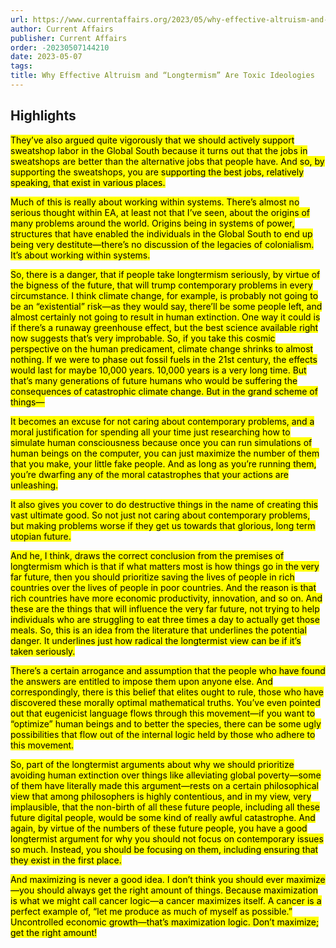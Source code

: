 ```yaml
---
url: https://www.currentaffairs.org/2023/05/why-effective-altruism-and-longtermism-are-toxic-ideologies/
author: Current Affairs
publisher: Current Affairs
order: -20230507144210
date: 2023-05-07
tags:
title: Why Effective Altruism and “Longtermism” Are Toxic Ideologies
---
```


## Highlights
<mark>They’ve also argued quite vigorously that we should actively support sweatshop labor in the Global South because it turns out that the jobs in sweatshops are better than the alternative jobs that people have. And so, by supporting the sweatshops, you are supporting the best jobs, relatively speaking, that exist in various places.</mark>

<mark>Much of this is really about working within systems. There’s almost no serious thought within EA, at least not that I’ve seen, about the origins of many problems around the world. Origins being in systems of power, structures that have enabled the individuals in the Global South to end up being very destitute—there’s no discussion of the legacies of colonialism. It’s about working within systems.</mark>

<mark>So, there is a danger, that if people take longtermism seriously, by virtue of the bigness of the future, that will trump contemporary problems in every circumstance. I think climate change, for example, is probably not going to be an “existential” risk—as they would say, there’ll be some people left, and almost certainly not going to result in human extinction. One way it could is if there’s a runaway greenhouse effect, but the best science available right now suggests that’s very improbable. So, if you take this cosmic perspective on the human predicament, climate change shrinks to almost nothing. If we were to phase out fossil fuels in the 21st century, the effects would last for maybe 10,000 years. 10,000 years is a very long time. But that’s many generations of future humans who would be suffering the consequences of catastrophic climate change. But in the grand scheme of things—</mark>

<mark>It becomes an excuse for not caring about contemporary problems, and a moral justification for spending all your time just researching how to simulate human consciousness because once you can run simulations of human beings on the computer, you can just maximize the number of them that you make, your little fake people. And as long as you’re running them, you’re dwarfing any of the moral catastrophes that your actions are unleashing.</mark>

<mark>It also gives you cover to do destructive things in the name of creating this vast ultimate good. So not just not caring about contemporary problems, but making problems worse if they get us towards that glorious, long term utopian future.</mark>

<mark>And he, I think, draws the correct conclusion from the premises of longtermism which is that if what matters most is how things go in the very far future, then you should prioritize saving the lives of people in rich countries over the lives of people in poor countries. And the reason is that rich countries have more economic productivity, innovation, and so on. And these are the things that will influence the very far future, not trying to help individuals who are struggling to eat three times a day to actually get those meals. So, this is an idea from the literature that underlines the potential danger. It underlines just how radical the longtermist view can be if it’s taken seriously.</mark>

<mark>There’s a certain arrogance and assumption that the people who have found the answers are entitled to impose them upon anyone else. And correspondingly, there is this belief that elites ought to rule, those who have discovered these morally optimal mathematical truths. You’ve even pointed out that eugenicist language flows through this movement—if you want to “optimize” human beings and to better the species, there can be some ugly possibilities that flow out of the internal logic held by those who adhere to this movement.</mark>

<mark>So, part of the longtermist arguments about why we should prioritize avoiding human extinction over things like alleviating global poverty—some of them have literally made this argument—rests on a certain philosophical view that among philosophers is highly contentious, and in my view, very implausible, that the non-birth of all these future people, including all these future digital people, would be some kind of really awful catastrophe. And again, by virtue of the numbers of these future people, you have a good longtermist argument for why you should not focus on contemporary issues so much. Instead, you should be focusing on them, including ensuring that they exist in the first place.</mark>

<mark>And maximizing is never a good idea. I don’t think you should ever maximize—you should always get the right amount of things. Because maximization is what we might call cancer logic—a cancer maximizes itself. A cancer is a perfect example of, “let me produce as much of myself as possible.” Uncontrolled economic growth—that’s maximization logic. Don’t maximize; get the right amount!</mark>